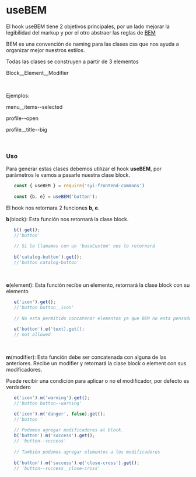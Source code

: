 # useBEM
 
El hook useBEM tiene 2 objetivos principales, por un lado mejorar la legibilidad del markup y por el otro abstraer las reglas de [BEM](http://getbem.com/introduction/)
 
BEM es una convención de naming para las clases css que nos ayuda a organizar mejor nuestros estilos.
 
Todas las clases se construyen a partir de 3 elementos
 
Block__Element__Modifier
 
<br>
 
Ejemplos:
 
menu__items--selected
 
profile--open
 
profile__title--big
 
<br>
 
### Uso
 
Para generar estas clases debemos utilizar el hook __useBEM__, por parámetros le vamos a pasarle nuestra clase block.
 
```js
   const { useBEM } = require('syi-frontend-commons')
 
   const {b, e} = useBEM('button');
```
 
El hook nos retornara 2 funciones __b, e__.
 
__b__(block): Esta función nos retornará la clase block.
```js
   b().get();
   //'button'
 
   // Si lo llamamos con un 'baseCustom' nos lo retornará
 
   b('catalog-button').get(); 
   //'button catalog-button'
```
 
<br>
 
__e__(element): Esta función recibe un elemento, retornará la clase block con su elemento
 
```js
   e('icon').get();
   //'button button__icon'
 
   // No esta permitido concatenar elementos ya que BEM no esta pensado para representar jerarquías
 
   e('button').e('text).get(); 
   // not allowed
```
 
<br>
 
__m__(modifier): Esta función debe ser concatenada con alguna de las anteriores. Recibe un modifier y retornará la clase block o element con sus modificadores.
 
Puede recibir una condición para aplicar o no el modificador, por defecto es verdadero
 
```js
   e('icon').m('warning').get();
   //'button button--warning'

   e('icon').m('danger', false).get();
   //'button '
 
   // Podemos agregar modificadores al block. 
   b('button').m('success').get();
   // 'button--success'
 
   // También podemos agregar elementos a los modificadores
 
   b('button').m('success').e('close-cross').get();
   // 'button--success__close-cross'
```
 